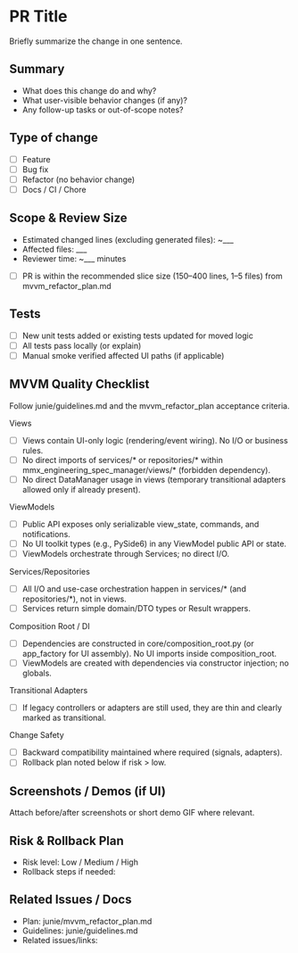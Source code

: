 # PR Title

Briefly summarize the change in one sentence.

## Summary
- What does this change do and why?
- What user-visible behavior changes (if any)?
- Any follow-up tasks or out-of-scope notes?

## Type of change
- [ ] Feature
- [ ] Bug fix
- [ ] Refactor (no behavior change)
- [ ] Docs / CI / Chore

## Scope & Review Size
- Estimated changed lines (excluding generated files): ~___
- Affected files: ___
- Reviewer time: ~___ minutes
- [ ] PR is within the recommended slice size (150–400 lines, 1–5 files) from mvvm_refactor_plan.md

## Tests
- [ ] New unit tests added or existing tests updated for moved logic
- [ ] All tests pass locally (or explain)
- [ ] Manual smoke verified affected UI paths (if applicable)

## MVVM Quality Checklist
Follow junie/guidelines.md and the mvvm_refactor_plan acceptance criteria.

Views
- [ ] Views contain UI-only logic (rendering/event wiring). No I/O or business rules.
- [ ] No direct imports of services/* or repositories/* within mmx_engineering_spec_manager/views/* (forbidden dependency).
- [ ] No direct DataManager usage in views (temporary transitional adapters allowed only if already present).

ViewModels
- [ ] Public API exposes only serializable view_state, commands, and notifications.
- [ ] No UI toolkit types (e.g., PySide6) in any ViewModel public API or state.
- [ ] ViewModels orchestrate through Services; no direct I/O.

Services/Repositories
- [ ] All I/O and use-case orchestration happen in services/* (and repositories/*), not in views.
- [ ] Services return simple domain/DTO types or Result wrappers.

Composition Root / DI
- [ ] Dependencies are constructed in core/composition_root.py (or app_factory for UI assembly). No UI imports inside composition_root.
- [ ] ViewModels are created with dependencies via constructor injection; no globals.

Transitional Adapters
- [ ] If legacy controllers or adapters are still used, they are thin and clearly marked as transitional.

Change Safety
- [ ] Backward compatibility maintained where required (signals, adapters).
- [ ] Rollback plan noted below if risk > low.

## Screenshots / Demos (if UI)
Attach before/after screenshots or short demo GIF where relevant.

## Risk & Rollback Plan
- Risk level: Low / Medium / High
- Rollback steps if needed:

## Related Issues / Docs
- Plan: junie/mvvm_refactor_plan.md
- Guidelines: junie/guidelines.md
- Related issues/links: 
